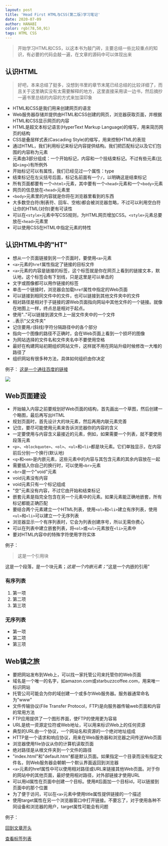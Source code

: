 ```yaml
---
layout: post
title: 'Head First HTML与CSS(第二版)学习笔记'
date: 2020-07-09
author: HANABI
color: rgb(78,50,91)
tags: HTML CSS
---
```


> 开始学习HTML和CSS，以这本书为敲门砖，主要总结一些比较重点的知识，有必要的代码会敲一遍，在文章的源码中可以体现出来


<h2 id="chapter1">认识HTML</h2>

> 好吧，本来总结了挺多，没想到书里的章节末尾已经总结的比较详细了，而且关于这里确实没有太需要解释的地方，这里直接采用读一边书，然后摘抄一遍书里总结的内容的方式来加深印象

- HTML和CSS是我们用来创建网页的语言
- Web服务器存储并提供由HTML和CSS创建的网页，浏览器获取页面，并根据HTML和CSS显示网页的内容
- HTML是超文本标记语言(HyperText Markup Language)的缩写，用来简历网页的结构
- CSS是叠层样式表(Cascading Style)的缩写，用来控制HTML的表现
- 通过HTML，我们利用标记来标记内容提供结构。我们把匹配标记以及它们包围的内容称为元素
- 元素由3部分组成：一个开始标记，内容和一个技结束标记。不过有些元素(比如`<img>`)有所例外
- 开始标记可以有属性，我们已经见过一个属性：type
- 结束标记在左尖括号后面，标记名前面有一个`/`，以明确这是结束标记
- 所有页面都要有一个`<html>`元素，其中要有一个`<head>`元素和一个`<body>`元素
- 网页的信息放在`<head>`元素里
- `<body>`元素里的内容就是你将在浏览器里看到的东西
- 大多数空白符(制表符、回车、空格)都会被浏览器忽略，不过可以利用空白符让你的HTML(对你)更有可读性
- 可以在`<style>`元素中写CSS规则，为HTML网页增加CSS。`<style>`元素总要放在`<head>`元素里
- 可以使用CSS在HTML中指定元素的特性

## 认识HTML中的"HT"

- 想从一个页面链接到另一个页面时，要使用`<a>`元素
- `<a>`元素的`href`属性指定了链接的目标文件
- `<a>`元素的内容是链接的标签，这个标签就是你在网页上看到的链接文本，默认地，这个标签会有下划线，只是这里是可以单击的
- 文字或图像都可以用作链接的标签
- 单击一个链接时，浏览器会加载`href`属性中指定的Web页面
- 可以链接到相同文件中的文件，也可以链接到其他文件夹中的文件
- 相对路径是相对于子链接的源Web页面指向网站中其他文件的一个链接。就像在地图上一样，终点总是相对于起点。
- 使用".."可以链接到源文件上一层文件夹中的一个文件
- ..表示"父文件夹"
- 记住要用`/`(斜线)字符分隔路径中的各个部分
- 指向一个图像的路径不正确时，会在Web页面上看到一个损坏的图像
- 为网站选择的文件名和文件夹名中不要使用空格
- 最好在构建网站初期组织网站文件，这样就不用在网站升级时候修改一大堆的路径了
- 组织网站有很多种方法，具体如何组织由你决定

例子：
<a href="http://baidu.com">这是一个通往百度的链接</a>

<a href="http://baidu.com"><img src="../../../../assets/img/html-1.png"></a>

## Web页面建设

- 开始输入内容之前要规划好Web页面的结构，首先画出一个草图，然后创建一个略图，最后再写出HTML
- 规划页面时，首先设计大的块元素，然后再用内联元素完善
- 记住，要尽可能使用元素来告诉浏览器你的内容的含义
- 一定要使用与内容含义最接近的元素，例如，如果需要一个列表，就不要使用段落元素
- `<p>`、`<blockquote>`、`<ol>`、`<ul>`和`<li>`都是块元素。它们单独显示，在内容前后分别一个换行(默认地)
- `<q>`和`<em>`是内嵌元素，这些元素中的内容与其包含元素的其余内容放在一起
- 需要插入你自己的换行时，可以使用`<br>`元素
- `<br>`是一个"void"元素
- void元素没有内容
- void元素只有一个标记组成
- "空"元素没有内容，不过它由开始和结束标记
- 嵌套元素是指完全包含在另一个元素中的元素。如果元素能正确地嵌套，所有标记都能正确匹配
- 要结合两个元素建立一个HTML列表，使用`<ol>`和`<li>`建立有序列表，使用`<ul>`和`<li>`可以建立一个无序列表
- 浏览器显示一个有序列表时，它会为列表创建序号，所以无需你费心
- 可以在列表中建立嵌套列表，将`<ol>`或`<ul>`元素放在`<li>`元素中
- 要对HTML内容中的特殊字符使用字符实体

例子：
<blockquote>这是一个引用块</blockquote>
<p>这是一个段落，是一个块元素；<em>这是一个内嵌元素；</em><q>这是一个内嵌的引用</q></p>
<h3>有序列表</h3>
<ol>
<li>第一项</li>
<li>第二项</li>
<li>第三项</li>
</ol>
<h3>无序列表</h3>
<ul>
<li>第一项</li>
<li>第二项</li>
<li>第三项</li>
</ul>

## Web镇之旅

- 要把网站发布到Web上，可以找一家托管公司来托管你的Web页面
- 域名是一个唯一的名字，如amazon.com或starbuzzcoffee.com，用来唯一标识网站
- 托管公司可能会为你的域创建一个或多尔Web服务器。服务器通常命名为"www"
- 文件传输协议(File Transfer Protocol，FTP)是向服务器传输web页面和内容的常用方法
- FTP应用提供了一个图形界面，使FTP的使用更为容易
- URL是统一资源定位符或Web地址，可以用来标识Web上的任何资源
- 典型的URL由一个协议，一个网站名和资源的一个绝对地址组成
- HTTP是一个请求和响应协议，用来在Web服务器和浏览器之间传送Web页面
- 浏览器使用file协议从你的计算机读取页面
- 绝对路径是从根文件夹到一个文件的路径
- "index.html"和"default.htm"都是默认页面。如果指定一个目录而没有指定文件名，则Web服务器会朝朝一个默认界面返回到浏览器
- `<a>`元素的href属性中可以使用相对路径或URL来链接其他Web页面。对于你的网站中的其他页面，最好使用相对路径，对外部链接才使用URL
- 可以用id属性在页面中创建一个目标。使用#后面加一个目标id，可以链接到页面中的那个位置
- 为了便于访问，可以在`<a>`元素中使用title属性提供链接的一个描述
- 使用target属性在另一个浏览器窗口中打开链接。不要忘了，对于使用各种不同设备和浏览器的用户，target属性可能会有问题

例子：

<a href="#chapter1">回到文章开头</a>

<a href="../../../../tags.html">查看标签列表</a>

